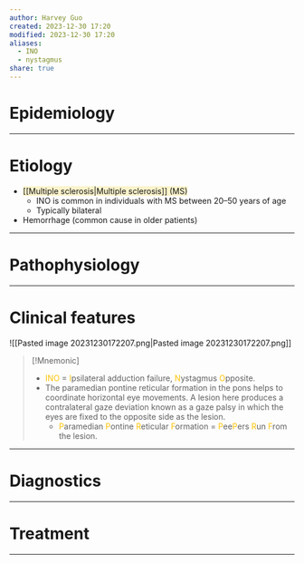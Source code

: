 ```yaml
---
author: Harvey Guo
created: 2023-12-30 17:20
modified: 2023-12-30 17:20
aliases:
  - INO
  - nystagmus
share: true
---
```

# Epidemiology


---
# Etiology
- <span style="background:rgba(240, 200, 0, 0.2)">[[Multiple sclerosis|Multiple sclerosis]] (MS)</span>
	- INO is common in individuals with MS between 20–50 years of age
	- Typically bilateral
- Hemorrhage (common cause in older patients)

---
# Pathophysiology


---
# Clinical features
![[Pasted image 20231230172207.png|Pasted image 20231230172207.png]]
>[!Mnemonic] 
>- <font color="#ffc000">INO</font> = <font color="#ffc000">I</font>psilateral adduction failure, <font color="#ffc000">N</font>ystagmus <font color="#ffc000">O</font>pposite.
>- The paramedian pontine reticular formation in the pons helps to coordinate horizontal eye movements. A lesion here produces a contralateral gaze deviation known as a gaze palsy in which the eyes are fixed to the opposite side as the lesion.
>	- <font color="#ffc000">P</font>aramedian <font color="#ffc000">P</font>ontine <font color="#ffc000">R</font>eticular <font color="#ffc000">F</font>ormation = <font color="#ffc000">P</font>ee<font color="#ffc000">P</font>ers <font color="#ffc000">R</font>un <font color="#ffc000">F</font>rom the lesion.

---
# Diagnostics


---
# Treatment


---
